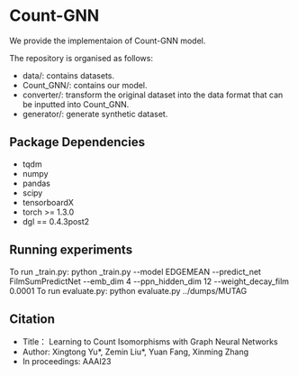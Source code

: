 
# Count-GNN
We provide the implementaion of Count-GNN model.

The repository is organised as follows:
- data/: contains datasets.
- Count_GNN/: contains our model.
- converter/: transform the original dataset into the data format that can be inputted into Count_GNN.
- generator/: generate synthetic dataset.

## Package Dependencies

* tqdm
* numpy
* pandas
* scipy
* tensorboardX
* torch >= 1.3.0
* dgl == 0.4.3post2

## Running experiments

To run _train.py:
python _train.py --model EDGEMEAN --predict_net FilmSumPredictNet --emb_dim 4 --ppn_hidden_dim 12 --weight_decay_film 0.0001
To run evaluate.py:
python evaluate.py ../dumps/MUTAG

## Citation
* Title： Learning to Count Isomorphisms with Graph Neural Networks
* Author: Xingtong Yu*, Zemin Liu*, Yuan Fang, Xinming Zhang
* In proceedings: AAAI23
